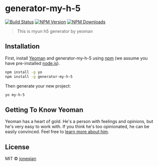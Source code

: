 # generator-my-h-5
[![Build Status](https://img.shields.io/travis/petecoop/generator-express.svg)](https://travis-ci.org/petecoop/generator-express)
[![NPM Version](https://img.shields.io/npm/v/generator-express.svg)](https://www.npmjs.org/package/generator-express)
[![NPM Downloads](https://img.shields.io/npm/dm/generator-express.svg)](https://www.npmjs.org/package/generator-express) 

> This is myun h5 generator by yeoman

## Installation

First, install [Yeoman](http://yeoman.io) and generator-my-h-5 using [npm](https://www.npmjs.com/) (we assume you have pre-installed [node.js](https://nodejs.org/)).

```bash
npm install -g yo
npm install -g generator-my-h-5
```

Then generate your new project:

```bash
yo my-h-5
```

## Getting To Know Yeoman

Yeoman has a heart of gold. He&#39;s a person with feelings and opinions, but he&#39;s very easy to work with. If you think he&#39;s too opinionated, he can be easily convinced. Feel free to [learn more about him](http://yeoman.io/).

## License

MIT © [joneqian](https://github.com/myunit/generator-my-h-5.git)


[npm-image]: https://badge.fury.io/js/generator-my-h-5.svg
[npm-url]: https://npmjs.org/package/generator-my-h-5
[travis-image]: https://travis-ci.org/myunit/generator-my-h-5.svg?branch=master
[travis-url]: https://travis-ci.org/myunit/generator-my-h-5
[daviddm-image]: https://david-dm.org/myunit/generator-my-h-5.svg?theme=shields.io
[daviddm-url]: https://david-dm.org/myunit/generator-my-h-5
[coveralls-image]: https://coveralls.io/repos/myunit/generator-my-h-5/badge.svg
[coveralls-url]: https://coveralls.io/r/myunit/generator-my-h-5
